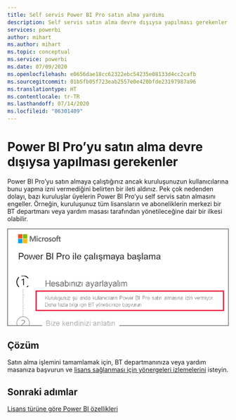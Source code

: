 ```yaml
---
title: Self servis Power BI Pro satın alma yardımı
description: Self servis satın alma devre dışıysa yapılması gerekenler. Power BI hizmeti için Power BI Pro satın alınamıyor.
services: powerbi
author: mihart
ms.author: mihart
ms.topic: conceptual
ms.service: powerbi
ms.date: 07/09/2020
ms.openlocfilehash: e0656dae18cc62322ebc54235e08133d4cc2cafb
ms.sourcegitcommit: 01b5fb05f723eab2557e0e420bfde23197987a96
ms.translationtype: HT
ms.contentlocale: tr-TR
ms.lasthandoff: 07/14/2020
ms.locfileid: "86301409"
---
```

# <a name="what-to-do-if-purchasing-power-bi-pro-is-disabled"></a>Power BI Pro’yu satın alma devre dışıysa yapılması gerekenler

Power BI Pro’yu satın almaya çalıştığınız ancak kuruluşunuzun kullanıcılarına bunu yapma izni vermediğini belirten bir ileti aldınız. Pek çok nedenden dolayı, bazı kuruluşlar üyelerin Power BI Pro’yu self servis satın almasını engeller.  Örneğin, kuruluşunuz tüm lisansların ve aboneliklerin merkezi bir BT departmanı veya yardım masası tarafından yönetileceğine dair bir ilkesi olabilir. 

![Hesabınızı ayarlayalım seçiminin ardından karşılaşılan hata iletisini gösteren ekran görüntüsü](media/service-self-service-purchase-help/power-bi-error.png)

## <a name="solution"></a>Çözüm
Satın alma işlemini tamamlamak için, BT departmanınıza veya yardım masanıza başvurun ve [lisans sağlanması için yönergeleri izlemelerini](../admin/service-admin-manage-licenses.md) isteyin.

## <a name="next-steps"></a>Sonraki adımlar
[Lisans türüne göre Power BI özellikleri](service-features-license-type.md)